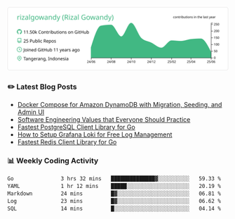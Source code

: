 ![profile-details](profile-summary-card-output/vue/0-profile-details.svg)

### :pencil2: Latest Blog Posts
<!-- BLOG-POST-LIST:START -->
- [Docker Compose for Amazon DynamoDB with Migration, Seeding, and Admin UI](https://medium.com/geekculture/docker-compose-for-amazon-dynamodb-with-migration-seeding-and-admin-ui-db11a348cc6a?source=rss-5763b0f1aba6------2)
- [Software Engineering Values that Everyone Should Practice](https://levelup.gitconnected.com/software-engineering-values-that-everyone-should-practice-c980d00cd103?source=rss-5763b0f1aba6------2)
- [Fastest PostgreSQL Client Library for Go](https://levelup.gitconnected.com/fastest-postgresql-client-library-for-go-579fa97909fb?source=rss-5763b0f1aba6------2)
- [How to Setup Grafana Loki for Free Log Management](https://levelup.gitconnected.com/how-to-setup-grafana-loki-for-free-log-management-ceb60558503c?source=rss-5763b0f1aba6------2)
- [Fastest Redis Client Library for Go](https://levelup.gitconnected.com/fastest-redis-client-library-for-go-7993f618f5ab?source=rss-5763b0f1aba6------2)
<!-- BLOG-POST-LIST:END -->

### 📊 Weekly Coding Activity
<!--START_SECTION:waka-->

```txt
Go               3 hrs 32 mins   ██████████████▓░░░░░░░░░░   59.33 %
YAML             1 hr 12 mins    █████░░░░░░░░░░░░░░░░░░░░   20.19 %
Markdown         24 mins         █▓░░░░░░░░░░░░░░░░░░░░░░░   06.81 %
Log              23 mins         █▓░░░░░░░░░░░░░░░░░░░░░░░   06.62 %
SQL              14 mins         █░░░░░░░░░░░░░░░░░░░░░░░░   04.14 %
```

<!--END_SECTION:waka-->

